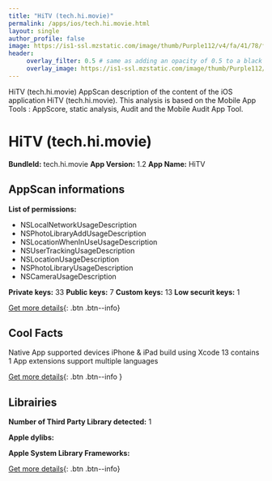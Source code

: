 ```yaml
---
title: "HiTV (tech.hi.movie)"
permalink: /apps/ios/tech.hi.movie.html
layout: single
author_profile: false
image: https://is1-ssl.mzstatic.com/image/thumb/Purple112/v4/fa/41/78/fa417816-2029-336b-f3ae-2cf52458fdd0/AppIcon-0-0-1x_U007emarketing-0-0-0-7-0-0-sRGB-0-0-0-GLES2_U002c0-512MB-85-220-0-0.jpeg/512x512bb.jpg
header: 
     overlay_filter: 0.5 # same as adding an opacity of 0.5 to a black background
     overlay_image: https://is1-ssl.mzstatic.com/image/thumb/Purple112/v4/fa/41/78/fa417816-2029-336b-f3ae-2cf52458fdd0/AppIcon-0-0-1x_U007emarketing-0-0-0-7-0-0-sRGB-0-0-0-GLES2_U002c0-512MB-85-220-0-0.jpeg/512x512bb.jpg
---
```

HiTV (tech.hi.movie) AppScan description of the content of the iOS application HiTV (tech.hi.movie). This analysis is based on the Mobile App Tools : AppScore, static analysis, Audit and the Mobile Audit App Tool.

# HiTV (tech.hi.movie)

**BundleId:** tech.hi.movie
**App Version:** 1.2
**App Name:** HiTV


## AppScan informations 

**List of permissions:** 
- NSLocalNetworkUsageDescription
- NSPhotoLibraryAddUsageDescription
- NSLocationWhenInUseUsageDescription
- NSUserTrackingUsageDescription
- NSLocationUsageDescription
- NSPhotoLibraryUsageDescription
- NSCameraUsageDescription
  
  
**Private keys:** 33
**Public keys:** 7
**Custom keys:** 13
**Low securit keys:** 1
  
[Get more details](/pricing.html){: .btn .btn--info}

## Cool Facts

Native App
supported devices iPhone & iPad
build using Xcode 13
contains 1 App extensions
support multiple languages
  
[Get more details](/pricing.html){: .btn .btn--info }

## Librairies 
**Number of Third Party Library detected:** 1


**Apple dylibs:**


**Apple System Library Frameworks:**


  
[Get more details](/pricing.html){: .btn .btn--info}

